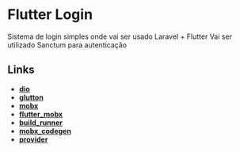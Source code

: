 # Flutter Login

Sistema de login simples onde vai ser usado Laravel + Flutter Vai ser utilizado Sanctum para autenticação

## Links

- **[dio](https://pub.dev/packages/dio)**
- **[glutton](https://pub.dev/packages/glutton)**
- **[mobx](https://pub.dev/packages/mobx)**
- **[flutter_mobx](https://pub.dev/packages/flutter_mobx)**
- **[build_runner](https://pub.dev/packages/build_runner)**
- **[mobx_codegen](https://pub.dev/packages/mobx_codegen)**
- **[provider](https://pub.dev/packages/provider)**
